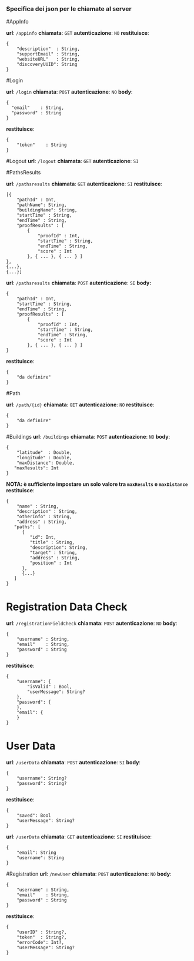 ### Specifica dei json per le chiamate al server

#AppInfo

**url**: `/appinfo`
**chiamata**: `GET`
**autenticazione**: `NO`
**restituisce**:
```
{
	"description"  : String,
	"supportEmail" : String,
	"websiteURL"   : String,
	"discoveryUUID": String
}
```


#Login

**url**: `/login`
**chiamata**: `POST`
**autenticazione**: `NO`
**body**:
```
{
  "email"    : String,
  "password" : String
}
```
**restituisce**:
```
{
	"token"    : String
}
```

#Logout
**url**: `/logout`
**chiamata**: `GET`
**autenticazione**: `SI`


#PathsResults

**url**: `/pathsresults`
**chiamata**: `GET`
**autenticazione**: `SI`
**restituisce**:
```
[{
	"pathId" : Int,
	"pathName": String,
	"buildingName": String,
	"startTime" : String,
	"endTime" : String,
	"proofResults" : [
		{
			"proofId" : Int,
			"startTime" : String,
			"endTime" : String,
			"score" : Int
		}, { ... }, { ... } ]
},
{...},
{...}]
```

**url**: `/pathsresults`
**chiamata**: `POST`
**autenticazione**: `SI`
**body:**
```
{
	"pathId" : Int,
	"startTime" : String,
	"endTime" : String,
	"proofResults" : [
		{
			"proofId" : Int,
			"startTime" : String,
			"endTime" : String,
			"score" : Int
		}, { ... }, { ... } ]
}
```


**restituisce**:
```
{
	"da definire"
}
```


#Path

**url**: `/path/{id}`
**chiamata**: `GET`
**autenticazione**: `NO`
**restituisce**:
```
{
	"da definire"
}
```

#Buildings
**url**: `/buildings`
**chiamata**: `POST`
**autenticazione**: `NO`
**body**:
```
{
	"latitude"  : Double,
	"longitude" : Double,
	"maxDistance": Double,
   "maxResults": Int
}
```
**NOTA: è sufficiente impostare un solo valore tra `maxResults` e `maxDistance`**
**restituisce**:
```
{
	"name" : String,
	"description" : String,
	"otherInfo" : String,
	"address" : String,
   "paths": [
      {
         "id": Int,
         "title" : String,
         "description": String,
         "target" : String,
         "address" : String,
         "position" : Int
      },
      {...}
   ]
}
```

# Registration Data Check
**url**: `/registrationFieldCheck`
**chiamata**: `POST`
**autenticazione**: `NO`
**body**:
```
{
	"username" : String,
	"email"    : String,
	"password" : String
}
```
**restituisce**:
```
{
	"username": {
		"isValid" : Bool,
		"userMessage": String?
	},
	"password": {
	},
	"email": {
	}
}
```

# User Data
**url**: `/userData`
**chiamata**: `POST`
**autenticazione**: `SI`
**body**:
```
{
	"username": String?
	"password": String?
}
```
**restituisce**:
```
{
	"saved": Bool
	"userMessage": String?
}
```

**url**: `/userData`
**chiamata**: `GET`
**autenticazione**: `SI`
**restituisce**:
```
{
	"email": String
	"username": String
}
```

#Registration
**url**: `/newUser`
**chiamata**: `POST`
**autenticazione**: `NO`
**body**:
```
{
	"username" : String,
	"email"    : String,
	"password" : String
}
```
**restituisce**:
```
{
	"userID" : String?,
	"token"  : String?,
	"errorCode": Int?,
	"userMessage": String?
}
```

